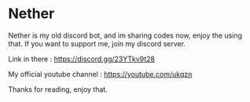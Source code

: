# Nether

Nether is my old discord bot, and im sharing codes now, enjoy the using that.
If you want to support me, join my discord server.

Link in there :
https://discord.gg/23YTkv9t28

My official youtube channel :
https://youtube.com/ukqzn

Thanks for reading, enjoy that.

